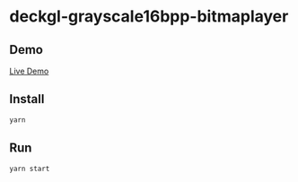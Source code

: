 # deckgl-grayscale16bpp-bitmaplayer

## Demo

[Live Demo](https://seotaro.github.io/deckgl-grayscale16bpp-bitmaplayer/)

## Install

```bash
yarn
```

## Run

```bash
yarn start
```
